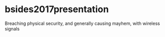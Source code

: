 # bsides2017presentation
Breaching physical security, and generally causing mayhem, with wireless signals
